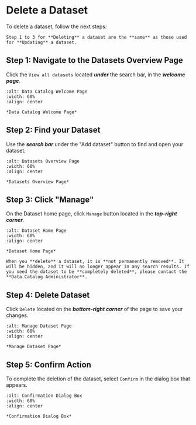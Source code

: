# Delete a Dataset
To delete a dataset, follow the next steps:

 ```{tip} 
 Step 1 to 3 for **Deleting** a dataset are the **same** as those used for **Updating** a dataset.
```

## Step 1: Navigate to the Datasets Overview Page
Click the `View all datasets` located ***under*** the search bar, in the ***welcome page***.


```{figure} ../../../_static/images/homepage_view_all_datasets.png
:alt: Data Catalog Welcome Page
:width: 60%
:align: center

*Data Catalog Welcome Page*

```


## Step 2: Find your Dataset 
Use the ***search bar*** under the "Add dataset" button to find and open your dataset.


```{figure} ../../../_static/images/search_datasets.png
:alt: Datasets Overview Page
:width: 60%
:align: center

*Datasets Overview Page*

```

## Step 3: Click "Manage" 
On the Dataset home page, click `Manage` button located in the ***top-right corner***.


```{figure} ../../../_static/images/manage_button_dataset.png
:alt: Dataset Home Page
:width: 60%
:align: center

*Dataset Home Page*

```


```{note}
When you **delete** a dataset, it is **not permanently removed**. It will be hidden, and it will no longer appear in any search results. If you need the dataset to be **completely deleted**, please contact the **Data Catalog Administrator**.
```

## Step 4: Delete Dataset
Click `Delete` located on the ***bottom-right corner*** of the page to save your changes.

```{figure} ../../../_static/images/delete_dataset_button.png
:alt: Manage Dataset Page
:width: 60%
:align: center

*Manage Dataset Page*

```

## Step 5: Confirm Action
To complete the deletion of the dataset, select `Confirm` in the dialog box that appears.

```{figure} ../../../_static/images/confirm_deletion.png
:alt: Confirmation Dialog Box
:width: 60%
:align: center

*Confirmation Dialog Box*

```